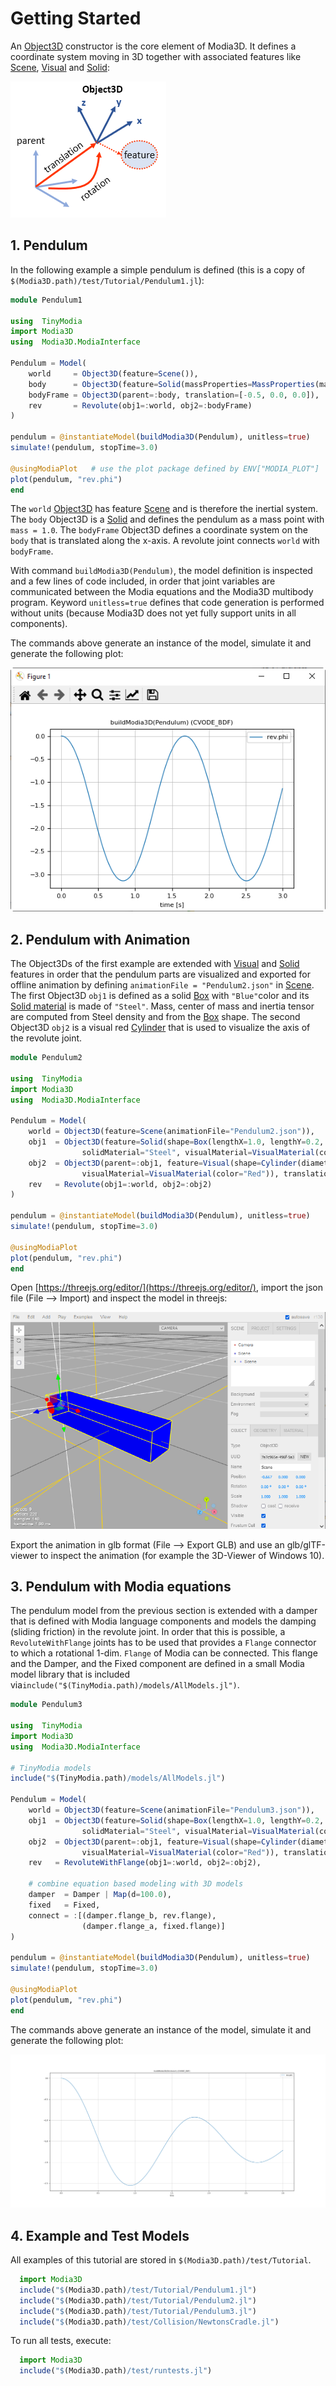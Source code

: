 # Getting Started


An [Object3D](@ref) constructor is the core element of Modia3D. It defines a coordinate system moving in 3D together with associated features like [Scene](@ref), [Visual](@ref) and [Solid](@ref):

![Object3D](../../resources/images/object3d.png)


## 1. Pendulum

In the following example a simple pendulum is defined (this is a copy of `$(Modia3D.path)/test/Tutorial/Pendulum1.jl`):

```julia
module Pendulum1

using  TinyModia
import Modia3D
using  Modia3D.ModiaInterface

Pendulum = Model(
    world     = Object3D(feature=Scene()),
    body      = Object3D(feature=Solid(massProperties=MassProperties(mass=1.0))),
    bodyFrame = Object3D(parent=:body, translation=[-0.5, 0.0, 0.0]),
    rev       = Revolute(obj1=:world, obj2=:bodyFrame)
)

pendulum = @instantiateModel(buildModia3D(Pendulum), unitless=true)
simulate!(pendulum, stopTime=3.0)

@usingModiaPlot   # use the plot package defined by ENV["MODIA_PLOT"]
plot(pendulum, "rev.phi")
end
```

The `world` [Object3D](@ref) has feature [Scene](@ref) and is therefore the inertial system. The `body` Object3D is a [Solid](@ref) and defines the pendulum as a mass point with `mass = 1.0`. The `bodyFrame` Object3D defines a coordinate system on the `body` that is translated along the x-axis. A revolute joint connects `world` with `bodyFrame`.

With command `buildModia3D(Pendulum)`, the model definition is inspected and a few lines of code included, in order that joint variables are communicated between the Modia equations and the Modia3D multibody program. Keyword `unitless=true` defines that code generation is performed without units (because Modia3D does not yet fully support units in all components).

The commands above generate an instance of the model, simulate it and generate the following plot:

![Tutorial-Pendulum1](../../resources/images/Tutorial/Pendulum1.png)


## 2. Pendulum with Animation

The Object3Ds of the first example are extended with [Visual](@ref) and [Solid](@ref) features in order that the pendulum parts are visualized and exported for offline animation by defining `animationFile = "Pendulum2.json"` in [Scene](@ref). The first Object3D `obj1` is defined as a solid [Box](@ref) with `"Blue"`color and its [Solid material](@ref) is made of `"Steel"`. Mass, center of mass and inertia tensor are computed from Steel density and from the [Box](@ref) shape. The second Object3D `obj2` is a visual red [Cylinder](@ref) that is used to visualize the axis of the revolute joint.

```julia
module Pendulum2

using  TinyModia
import Modia3D
using  Modia3D.ModiaInterface

Pendulum = Model(
    world = Object3D(feature=Scene(animationFile="Pendulum2.json")),
    obj1  = Object3D(feature=Solid(shape=Box(lengthX=1.0, lengthY=0.2, lengthZ=0.2),
                solidMaterial="Steel", visualMaterial=VisualMaterial(color="Blue"))),
    obj2  = Object3D(parent=:obj1, feature=Visual(shape=Cylinder(diameter=0.1, length=0.21),
                visualMaterial=VisualMaterial(color="Red")), translation=[-0.5, 0.0, 0.0]),
    rev   = Revolute(obj1=:world, obj2=:obj2)
)

pendulum = @instantiateModel(buildModia3D(Pendulum), unitless=true)
simulate!(pendulum, stopTime=3.0)

@usingModiaPlot
plot(pendulum, "rev.phi")
end
```

Open [https://threejs.org/editor/](https://threejs.org/editor/), import the json file (File --> Import) and inspect the model in threejs:

![Tutorial-Pendulum3](../../resources/images/Tutorial/threejs.png)


Export the animation in glb format (File --> Export GLB) and use an glb/glTF-viewer to inspect the animation (for example the 3D-Viewer of Windows 10).



## 3. Pendulum with Modia equations

The pendulum model from the previous section is extended with a damper that is defined with Modia language components and models the damping (sliding friction) in the revolute joint. In order that this is possible, a `RevoluteWithFlange` joints has to be used that provides a `Flange` connector to which a rotational 1-dim. `Flange` of Modia can be connected. This flange and the Damper, and the Fixed component are defined in a small Modia model library that is included via`include("$(TinyModia.path)/models/AllModels.jl")`. 

```julia
module Pendulum3

using  TinyModia
import Modia3D
using  Modia3D.ModiaInterface

# TinyModia models
include("$(TinyModia.path)/models/AllModels.jl")

Pendulum = Model(
    world = Object3D(feature=Scene(animationFile="Pendulum3.json")),
    obj1  = Object3D(feature=Solid(shape=Box(lengthX=1.0, lengthY=0.2, lengthZ=0.2),
                solidMaterial="Steel", visualMaterial=VisualMaterial(color="Blue"))),
    obj2  = Object3D(parent=:obj1, feature=Visual(shape=Cylinder(diameter=0.1, length=0.21),
                visualMaterial=VisualMaterial(color="Red")), translation=[-0.5, 0.0, 0.0]),
    rev   = RevoluteWithFlange(obj1=:world, obj2=:obj2),

    # combine equation based modeling with 3D models
    damper  = Damper | Map(d=100.0),
    fixed   = Fixed,
    connect = :[(damper.flange_b, rev.flange),
                (damper.flange_a, fixed.flange)]
)

pendulum = @instantiateModel(buildModia3D(Pendulum), unitless=true)
simulate!(pendulum, stopTime=3.0)

@usingModiaPlot
plot(pendulum, "rev.phi")
end
```

The commands above generate an instance of the model, simulate it and generate the following plot:

![Tutorial-Pendulum3](../../resources/images/Tutorial/Pendulum3.png)



## 4. Example and Test Models

All examples of this tutorial are stored in `$(Modia3D.path)/test/Tutorial`.

```julia
  import Modia3D
  include("$(Modia3D.path)/test/Tutorial/Pendulum1.jl")
  include("$(Modia3D.path)/test/Tutorial/Pendulum2.jl")
  include("$(Modia3D.path)/test/Tutorial/Pendulum3.jl")
  include("$(Modia3D.path)/test/Collision/NewtonsCradle.jl")
```

To run all tests, execute:

```julia
  import Modia3D
  include("$(Modia3D.path)/test/runtests.jl")
```
